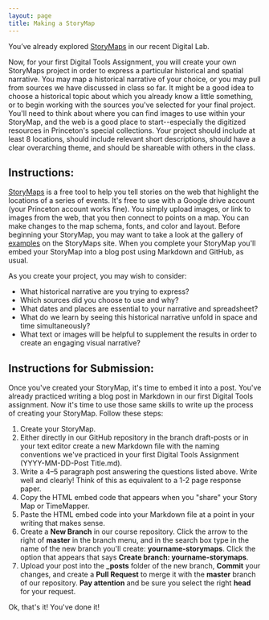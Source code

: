 ```yaml
---
layout: page
title: Making a StoryMap
---
```


You’ve already explored [StoryMaps](https://storymap.knightlab.com/) in our recent Digital Lab.

Now, for your first Digital Tools Assignment, you will create your own StoryMaps project in order to express a particular historical and spatial narrative. You may map a historical narrative of your choice, or you may pull from sources we have discussed in class so far. It might be a good idea to choose a historical topic about which you already know a little something, or to begin working with the sources you've selected for your final project. You'll need to think about where you can find images to use within your StoryMap, and the web is a good place to start--especially the digitized resources in Princeton's special collections. Your project should include at least 8 locations, should include relevant short descriptions, should have a clear overarching theme, and should be shareable with others in the class.

## Instructions:

[StoryMaps](https://storymap.knightlab.com/) is a free tool to help you tell stories on the web that highlight the locations of a series of events. It's free to use with a Google drive account (your Princeton account works fine). You simply upload images, or link to images from the web, that you then connect to points on a map. You can make changes to the map schema, fonts, and color and layout. Before beginning your StoryMap, you may want to take a look at the gallery of [examples](https://storymap.knightlab.com/#examples) on the StoryMaps site. When you complete your StoryMap you'll embed your StoryMap into a blog post using Markdown and GitHub, as usual.

As you create your project, you may wish to consider:

- What historical narrative are you trying to express?
- Which sources did you choose to use and why?
- What dates and places are essential to your narrative and spreadsheet?
- What do we learn by seeing this historical narrative unfold in space and time simultaneously?
- What text or images will be helpful to supplement the results in order to create an engaging visual narrative?

## Instructions for Submission:

Once you've created your StoryMap, it's time to embed it into a post. You've already practiced writing a blog post in Markdown in our first Digital Tools assignment. Now it's time to use those same skills to write up the process of creating your StoryMap. Follow these steps:

1. Create your StoryMap.
2. Either directly in our GitHub repository in the branch draft-posts or in your text editor create a new Markdown file with the naming conventions we've practiced in your first Digital Tools Assignment (YYYY-MM-DD-Post Title.md).
3. Write a 4–5 paragraph post answering the questions listed above. Write well and clearly! Think of this as equivalent to a 1-2 page response paper.
4. Copy the HTML embed code that appears when you "share" your Story Map or TimeMapper.
5. Paste the HTML embed code into your Markdown file at a point in your writing that makes sense.
6. Create a **New Branch** in our course repository. Click the arrow to the right of **master** in the branch menu, and in the search box type in the name of the new branch you'll create: **yourname-storymaps**. Click the option that appears that says **Create branch: yourname-storymaps**.
7. Upload your post into the **_posts** folder of the new branch, **Commit** your changes, and create a **Pull Request** to merge it with the **master** branch of our repository. **Pay attention** and be sure you select the right **head** for your request.


Ok, that's it! You've done it!
